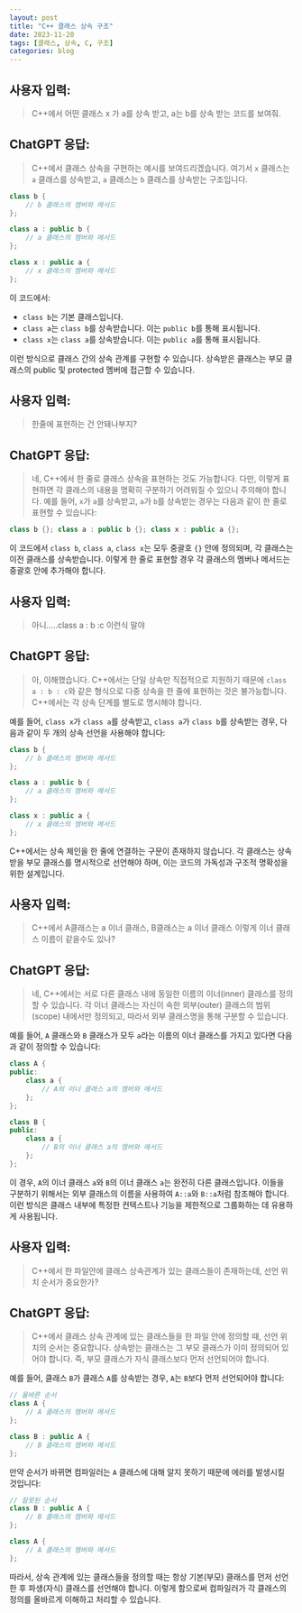 ```yaml
---
layout: post
title: "C++ 클래스 상속 구조"
date: 2023-11-20
tags: [클래스, 상속, C, 구조]
categories: blog
---
```


## 사용자 입력:
> C++에서 어떤 클래스    x 가 a를 상속 받고, a는 b를 상속 받는 코드를 보여줘.

## ChatGPT 응답:
> C++에서 클래스 상속을 구현하는 예시를 보여드리겠습니다. 여기서 `x` 클래스는 `a` 클래스를 상속받고, `a` 클래스는 `b` 클래스를 상속받는 구조입니다.

```cpp
class b {
    // b 클래스의 멤버와 메서드
};

class a : public b {
    // a 클래스의 멤버와 메서드
};

class x : public a {
    // x 클래스의 멤버와 메서드
};
```

이 코드에서:
- `class b`는 기본 클래스입니다.
- `class a`는 `class b`를 상속받습니다. 이는 `public b`를 통해 표시됩니다.
- `class x`는 `class a`를 상속받습니다. 이는 `public a`를 통해 표시됩니다.

이런 방식으로 클래스 간의 상속 관계를 구현할 수 있습니다. 상속받은 클래스는 부모 클래스의 public 및 protected 멤버에 접근할 수 있습니다.

## 사용자 입력:
> 한줄에 표현하는 건 안돼나부지?

## ChatGPT 응답:
> 네, C++에서 한 줄로 클래스 상속을 표현하는 것도 가능합니다. 다만, 이렇게 표현하면 각 클래스의 내용을 명확히 구분하기 어려워질 수 있으니 주의해야 합니다. 예를 들어, `x`가 `a`를 상속받고, `a`가 `b`를 상속받는 경우는 다음과 같이 한 줄로 표현할 수 있습니다:

```cpp
class b {}; class a : public b {}; class x : public a {};
```

이 코드에서 `class b`, `class a`, `class x`는 모두 중괄호 `{}` 안에 정의되며, 각 클래스는 이전 클래스를 상속받습니다. 이렇게 한 줄로 표현할 경우 각 클래스의 멤버나 메서드는 중괄호 안에 추가해야 합니다.

## 사용자 입력:
> 아니.....class a : b :c 이런식 말야

## ChatGPT 응답:
> 아, 이해했습니다. C++에서는 단일 상속만 직접적으로 지원하기 때문에 `class a : b : c`와 같은 형식으로 다중 상속을 한 줄에 표현하는 것은 불가능합니다. C++에서는 각 상속 단계를 별도로 명시해야 합니다.

예를 들어, `class x`가 `class a`를 상속받고, `class a`가 `class b`를 상속받는 경우, 다음과 같이 두 개의 상속 선언을 사용해야 합니다:

```cpp
class b {
    // b 클래스의 멤버와 메서드
};

class a : public b {
    // a 클래스의 멤버와 메서드
};

class x : public a {
    // x 클래스의 멤버와 메서드
};
```

C++에서는 상속 체인을 한 줄에 연결하는 구문이 존재하지 않습니다. 각 클래스는 상속받을 부모 클래스를 명시적으로 선언해야 하며, 이는 코드의 가독성과 구조적 명확성을 위한 설계입니다.

## 사용자 입력:
> C++에서 A클래스는  a 이너 클래스, B클래스는 a 이너 클래스 이렇게 이너 클래스 이름이 같을수도 있나?

## ChatGPT 응답:
> 네, C++에서는 서로 다른 클래스 내에 동일한 이름의 이너(inner) 클래스를 정의할 수 있습니다. 각 이너 클래스는 자신이 속한 외부(outer) 클래스의 범위(scope) 내에서만 정의되고, 따라서 외부 클래스명을 통해 구분할 수 있습니다.

예를 들어, `A` 클래스와 `B` 클래스가 모두 `a`라는 이름의 이너 클래스를 가지고 있다면 다음과 같이 정의할 수 있습니다:

```cpp
class A {
public:
    class a {
        // A의 이너 클래스 a의 멤버와 메서드
    };
};

class B {
public:
    class a {
        // B의 이너 클래스 a의 멤버와 메서드
    };
};
```

이 경우, `A`의 이너 클래스 `a`와 `B`의 이너 클래스 `a`는 완전히 다른 클래스입니다. 이들을 구분하기 위해서는 외부 클래스의 이름을 사용하여 `A::a`와 `B::a`처럼 참조해야 합니다. 이런 방식은 클래스 내부에 특정한 컨텍스트나 기능을 제한적으로 그룹화하는 데 유용하게 사용됩니다.

## 사용자 입력:
> C++에서 한 파일안에 클래스 상속관계가 있는 클래스들이 존재하는데, 선언 위치 순서가 중요한가?

## ChatGPT 응답:
> C++에서 클래스 상속 관계에 있는 클래스들을 한 파일 안에 정의할 때, 선언 위치의 순서는 중요합니다. 상속받는 클래스는 그 부모 클래스가 이미 정의되어 있어야 합니다. 즉, 부모 클래스가 자식 클래스보다 먼저 선언되어야 합니다.

예를 들어, 클래스 `B`가 클래스 `A`를 상속받는 경우, `A`는 `B`보다 먼저 선언되어야 합니다:

```cpp
// 올바른 순서
class A {
    // A 클래스의 멤버와 메서드
};

class B : public A {
    // B 클래스의 멤버와 메서드
};
```

만약 순서가 바뀌면 컴파일러는 `A` 클래스에 대해 알지 못하기 때문에 에러를 발생시킬 것입니다:

```cpp
// 잘못된 순서
class B : public A {
    // B 클래스의 멤버와 메서드
};

class A {
    // A 클래스의 멤버와 메서드
};
```

따라서, 상속 관계에 있는 클래스들을 정의할 때는 항상 기본(부모) 클래스를 먼저 선언한 후 파생(자식) 클래스를 선언해야 합니다. 이렇게 함으로써 컴파일러가 각 클래스의 정의를 올바르게 이해하고 처리할 수 있습니다.

